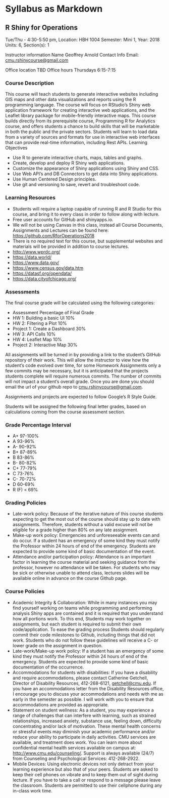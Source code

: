 # Syllabus as Markdown


## R Shiny for Operations
Tue/Thu  - 4:30-5:50 pm, Location: HBH 1004
Semester: Mini 1, Year: 2018
Units: 6, Section(s): 1

Instructor information
Name	Geoffrey Arnold
Contact Info	   Email: cmu.rshinycourse@gmail.com

Office location	TBD
Office hours	Thursdays 6:15-7:15

### Course Description
This course will teach students to generate interactive websites including GIS maps and other data visualizations and reports using the R programming language. The course will focus on RStudio’s Shiny web application framework for creating interactive web applications, and the Leaflet library package for mobile-friendly interactive maps. This course builds directly from its prerequisite course, Programming R for Analytics course, and offers students a chance to build skills that will be marketable in both the public and the private sectors. Students will learn to load data from a variety of sources and formats for use in interactive web interfaces that can provide real-time information, including Rest APIs.
Learning Objectives 
*	Use R to generate interactive charts, maps, tables and graphs. 
*	Create, develop and deploy R Shiny web applications.
*	Customize the appearance of Shiny applications using Shiny and CSS.
*	Use Web API’s and DB Connectors to get data into Shiny applications.
*	Use Human Centered Design principles.
*	Use git and versioning to save, revert and troubleshoot code.

### Learning Resources 
*	Students will require a laptop capable of running R and R Studio for this course, and bring it to every class in order to follow along with lecture.
*	Free user accounts for GitHub and shinyapps.io.
*	We will not be using Canvas in this class, instead all Course Documents, Assignments and Lectures can be found here: https://github.com/RforOperations2018
*	There is no required text for this course, but supplemental websites and materials will be provided in addition to course lectures.
  *	http://www.wprdc.org/
  *	https://data.world/
  *	https://www.data.gov/
  *	https://www.census.gov/data.htm
  *	https://datasf.org/opendata/
  *	https://data.cityofchicago.org/

### Assessments
The final course grade will be calculated using the following categories:

*	Assessment	Percentage of Final Grade
  *	HW 1: Building a basic UI	10%
  *	HW 2: Filtering a Plot	10%
  *	Project 1: Create a Dashboard	30%
  *	HW 3: API Calls	10%
  *	HW 4: Leaflet Map	10%
  *	Project 2: Interactive Map	30%

All assignments will be turned in by providing a link to the student’s GitHub repository of their work. This will allow the instructor to view how the student’s code evolved over time, for some Homework Assignments only a few commits may be necessary, but it is anticipated that the projects students complete will require numerous commits. The number of commits will not impact a student’s overall grade. Once you are done you should email the url of your github repo to cmu.rshinycourse@gmail.com.

Assignments and projects are expected to follow Google’s R Style Guide.

Students will be assigned the following final letter grades, based on calculations coming from the course assessment section.

### Grade	Percentage Interval
* A+	97-100%
* A	93-96%
* A-	90-92%
* B+	87-89%
* B	83-86%
* B-	80-82%
* C+	77-79%
* C	73-76%
* C-	70-72%
* D	60-69%
* R (F)	< 69%

### Grading Policies
* Late-work policy: Because of the iterative nature of this course students expecting to get the most out of the course should stay up to date with assignments. Therefore, students without a valid excuse will not be eligible for a grade higher than 80% on any late assignment.
* Make-up work policy: Emergencies and unforeseeable events can and do occur. If a student has an emergency of some kind they must notify the Professor within 24 hours of end of the emergency. Students are expected to provide some kind of basic documentation of the event.
* Attendance and/or participation policy: Attendance is an important factor in learning the course material and seeking guidance from the professor, however no attendance will be taken. For students who may be sick or otherwise unable to attend class, lectures slides will be available online in advance on the course Github page.

### Course Policies
* Academic Integrity & Collaboration: While in many instances you may find yourself working on teams while programming and performing analysis Shiny apps are contained and it is required that you understand how all portions work. To this end, Students may work together on assignments, but each student is required to submit their own code/application. To ease the grading process Students should regularly commit their code milestones to Github, including things that did not work. Students who do not follow these guidelines will receive a C- or lower grade on the assignment in question.
* Late-work/Make-up work policy: If a student has an emergency of some kind they must notify the Professor within 24 hours of end of the emergency. Students are expected to provide some kind of basic documentation of the occurrence.
* Accommodations for students with disabilities: If you have a disability and require accommodations, please contact Catherine Getchell, Director of Disability Resources, 412-268-6121, getchell@cmu.edu. If you have an accommodations letter from the Disability Resources office, I encourage you to discuss your accommodations and needs with me as early in the semester as possible. I will work with you to ensure that accommodations are provided as appropriate.
* Statement on student wellness: As a student, you may experience a range of challenges that can interfere with learning, such as strained relationships, increased anxiety, substance use, feeling down, difficulty concentrating and/or lack of motivation. These mental health concerns or stressful events may diminish your academic performance and/or reduce your ability to participate in daily activities. CMU services are available, and treatment does work. You can learn more about confidential mental health services available on campus at: http://www.cmu.edu/counseling/. Support is always available (24/7) from Counseling and Psychological Services: 412-268-2922.
* Mobile Devices: Using electronic devices not only detract from your learning experience but also that of your peers. Students are asked to keep their cell phones on vibrate and to keep them out of sight during lecture. If you have to take a call or respond to a message please leave the classroom. Students are permitted to use their cellphone during any in-class work time.
